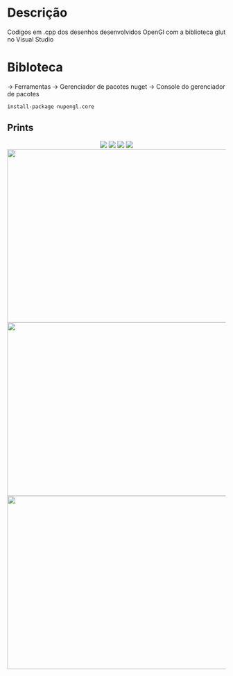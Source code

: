 # Descrição
Codigos em .cpp dos desenhos desenvolvidos OpenGl com a biblioteca glut no Visual Studio

# Bibloteca

-> Ferramentas -> Gerenciador de pacotes nuget -> Console do gerenciador de pacotes

`install-package nupengl.core`

## Prints

<p align="center">
<img src="https://user-images.githubusercontent.com/31596001/55304426-c5298f80-5421-11e9-99c2-9d9de62cbb2e.png" />  
<img src="https://user-images.githubusercontent.com/31596001/55663598-90894f80-57f6-11e9-870b-18ac5b798064.png" />
<img src="https://user-images.githubusercontent.com/31596001/59013613-c061cd00-8810-11e9-89b3-f4b3ecbda8cc.png" />
<img src="https://user-images.githubusercontent.com/31596001/59013584-ab853980-8810-11e9-8278-edf29b83bd1f.png" />
<img src="https://user-images.githubusercontent.com/31596001/59165988-1d53d080-8afa-11e9-9a57-37763cbdcc17.png" width="600" height="400"/>
<img src="https://user-images.githubusercontent.com/31596001/59680434-b4c6bc80-91a7-11e9-88bd-dc4220896303.png" width="600" height="400"/>
<img src="https://user-images.githubusercontent.com/31596001/58853911-29f7a500-8672-11e9-855f-92b2de848539.png" width="600" height="400"/>
</p>
